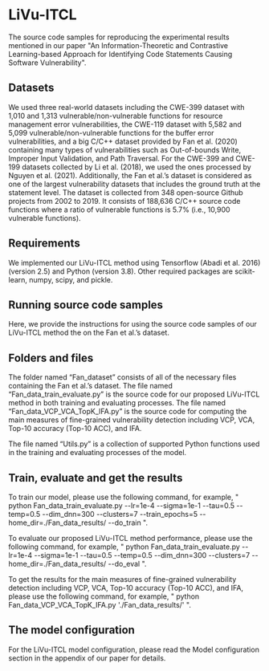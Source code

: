 # LiVu-ITCL

The source code samples for reproducing the experimental results mentioned in our paper "An Information-Theoretic and Contrastive Learning-based Approach for Identifying Code Statements Causing Software Vulnerability".

## Datasets 

We used three real-world datasets including the CWE-399 dataset with 1,010 and 1,313 vulnerable/non-vulnerable functions for resource management error vulnerabilities, the CWE-119 dataset with 5,582 and 5,099 vulnerable/non-vulnerable functions for the buffer error vulnerabilities, and a big C/C++ dataset provided by Fan et al. (2020) containing many types of vulnerabilities such as Out-of-bounds Write, Improper Input Validation, and Path
Traversal. For the CWE-399 and CWE-199 datasets collected by Li et al. (2018), we used the ones processed by Nguyen et al. (2021). Additionally, the Fan et al.’s dataset is considered as one of the largest vulnerability datasets that includes the ground truth at the statement level. The dataset is collected
from 348 open-source Github projects from 2002 to 2019. It consists of 188,636 C/C++ source code functions where a ratio of vulnerable functions is 5.7% (i.e., 10,900 vulnerable functions).

## Requirements 

We implemented our LiVu-ITCL method using Tensorflow (Abadi et al. 2016) (version 2.5) and Python (version 3.8). Other required packages are scikit-learn, numpy, scipy, and pickle.

## Running source code samples

Here, we provide the instructions for using the source code samples of our LiVu-ITCL method the on the Fan et al.’s dataset.

## Folders and files

The folder named “Fan_dataset” consists of all of the necessary files containing the Fan et al.’s dataset. The file named “Fan_data_train_evaluate.py” is the source code for our proposed LiVu-ITCL method in both training and evaluating processes. The file named “Fan_data_VCP_VCA_TopK_IFA.py” is the source code for computing the main measures of fine-grained vulnerability detection including VCP, VCA, Top-10 accuracy (Top-10 ACC), and IFA.

The file named “Utils.py” is a collection of supported Python functions used in the training and evaluating processes of the model.

## Train, evaluate and get the results

To train our model, please use the following command, for example, " python Fan_data_train_evaluate.py --lr=1e-4 --sigma=1e-1 --tau=0.5 --temp=0.5 --dim_dnn=300 --clusters=7 --train_epochs=5 --home_dir=./Fan_data_results/ --do_train ".

To evaluate our proposed LiVu-ITCL method performance, please use the following command, for example, " python Fan_data_train_evaluate.py --lr=1e-4 --sigma=1e-1 --tau=0.5 --temp=0.5 --dim_dnn=300 --clusters=7 --home_dir=./Fan_data_results/ --do_eval ".

To get the results for the main measures of fine-grained vulnerability detection including VCP, VCA, Top-10 accuracy (Top-10 ACC), and IFA, please use the following command, for example, " python Fan_data_VCP_VCA_TopK_IFA.py './Fan_data_results/' ".

## The model configuration 

For the LiVu-ITCL model configuration, please read the Model configuration section in the appendix of our paper for details.
